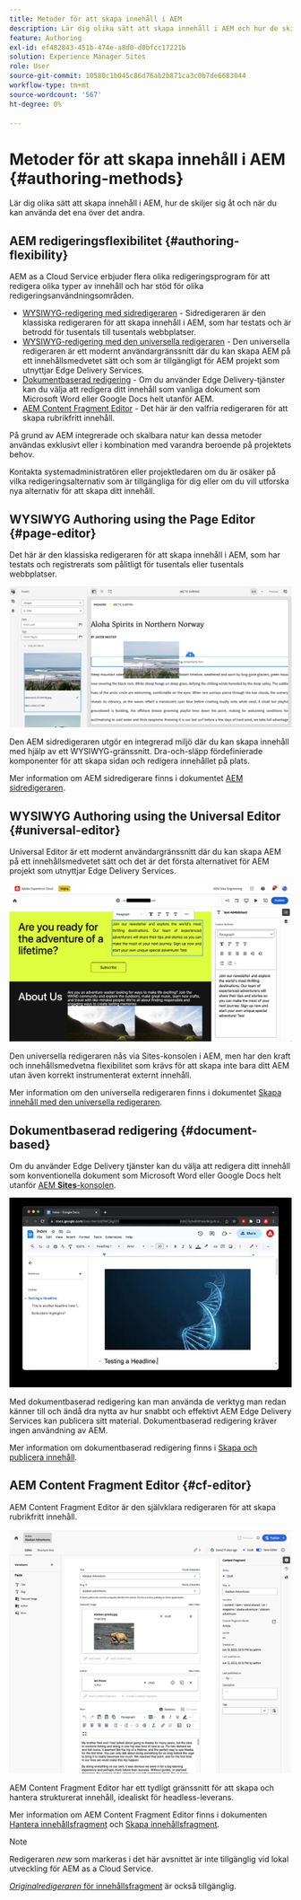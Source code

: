 ```yaml
---
title: Metoder för att skapa innehåll i AEM
description: Lär dig olika sätt att skapa innehåll i AEM och hur de skiljer sig åt.
feature: Authoring
exl-id: ef482843-451b-474e-a8d0-d0bfcc17221b
solution: Experience Manager Sites
role: User
source-git-commit: 10580c1b045c86d76ab2b871ca3c0b7de6683044
workflow-type: tm+mt
source-wordcount: '567'
ht-degree: 0%

---
```


# Metoder för att skapa innehåll i AEM {#authoring-methods}

Lär dig olika sätt att skapa innehåll i AEM, hur de skiljer sig åt och när du kan använda det ena över det andra.

## AEM redigeringsflexibilitet {#authoring-flexibility}

AEM as a Cloud Service erbjuder flera olika redigeringsprogram för att redigera olika typer av innehåll och har stöd för olika redigeringsanvändningsområden.

* [WYSIWYG-redigering med sidredigeraren](#page-editor) - Sidredigeraren är den klassiska redigeraren för att skapa innehåll i AEM, som har testats och är betrodd för tusentals till tusentals webbplatser.
* [WYSIWYG-redigering med den universella redigeraren](#universal-editor) - Den universella redigeraren är ett modernt användargränssnitt där du kan skapa AEM på ett innehållsmedvetet sätt och som är tillgängligt för AEM projekt som utnyttjar Edge Delivery Services.
* [Dokumentbaserad redigering](#document-based) - Om du använder Edge Delivery-tjänster kan du välja att redigera ditt innehåll som vanliga dokument som Microsoft Word eller Google Docs helt utanför AEM.
* [AEM Content Fragment Editor](#cf-editor) - Det här är den valfria redigeraren för att skapa rubrikfritt innehåll.

På grund av AEM integrerade och skalbara natur kan dessa metoder användas exklusivt eller i kombination med varandra beroende på projektets behov.

Kontakta systemadministratören eller projektledaren om du är osäker på vilka redigeringsalternativ som är tillgängliga för dig eller om du vill utforska nya alternativ för att skapa ditt innehåll.

## WYSIWYG Authoring using the Page Editor {#page-editor}

Det här är den klassiska redigeraren för att skapa innehåll i AEM, som har testats och registrerats som pålitligt för tusentals eller tusentals webbplatser.

![AEM sidredigeraren](assets/authoring-methods-page-editor.png)

Den AEM sidredigeraren utgör en integrerad miljö där du kan skapa innehåll med hjälp av ett WYSIWYG-gränssnitt. Dra-och-släpp fördefinierade komponenter för att skapa sidan och redigera innehållet på plats.

Mer information om AEM sidredigerare finns i dokumentet [AEM sidredigeraren](/help/sites-cloud/authoring/page-editor/introduction.md).

## WYSIWYG Authoring using the Universal Editor {#universal-editor}

Universal Editor är ett modernt användargränssnitt där du kan skapa AEM på ett innehållsmedvetet sätt och det är det första alternativet för AEM projekt som utnyttjar Edge Delivery Services.

![Den universella redigeraren](assets/authoring-methods-ue.png)

Den universella redigeraren nås via Sites-konsolen i AEM, men har den kraft och innehållsmedvetna flexibilitet som krävs för att skapa inte bara ditt AEM utan även korrekt instrumenterat externt innehåll.

Mer information om den universella redigeraren finns i dokumentet [Skapa innehåll med den universella redigeraren](/help/sites-cloud/authoring/universal-editor/authoring.md).

## Dokumentbaserad redigering  {#document-based}

Om du använder Edge Delivery tjänster kan du välja att redigera ditt innehåll som konventionella dokument som Microsoft Word eller Google Docs helt utanför [AEM **Sites**-konsolen](/help/sites-cloud/authoring/sites-console/introduction.md).

![Redigerar dokumentbaserat innehåll](assets/authoring-methods-document.jpg)

Med dokumentbaserad redigering kan man använda de verktyg man redan känner till och ändå dra nytta av hur snabbt och effektivt AEM Edge Delivery Services kan publicera sitt material. Dokumentbaserad redigering kräver ingen användning av AEM.

Mer information om dokumentbaserad redigering finns i [Skapa och publicera innehåll](/help/edge/docs/authoring.md).

## AEM Content Fragment Editor {#cf-editor}

AEM Content Fragment Editor är den självklara redigeraren för att skapa rubrikfritt innehåll.

![AEM Content Fragment Editor](assets/authoring-methods-cf-editor.png)

AEM Content Fragment Editor har ett tydligt gränssnitt för att skapa och hantera strukturerat innehåll, idealiskt för headless-leverans.

Mer information om AEM Content Fragment Editor finns i dokumenten [Hantera innehållsfragment](/help/sites-cloud/administering/content-fragments/managing.md) och [Skapa innehållsfragment](/help/sites-cloud/administering/content-fragments/managing.md).

>[!NOTE]
>
>Redigeraren *new* som markeras i det här avsnittet är inte tillgänglig vid lokal utveckling för AEM as a Cloud Service.
>
>[*Originalredigeraren* för innehållsfragment](/help/assets/content-fragments/content-fragments-variations.md) är också tillgänglig.
